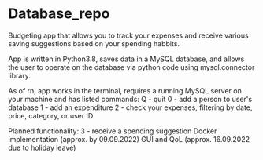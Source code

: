 # Database_repo

Budgeting app that allows you to track your expenses and receive various saving suggestions based on your spending habbits.

App is written in Python3.8, saves data in a MySQL database, and allows the user to operate on the database via python code using mysql.connector library.


As of rn, app works in the terminal, requires a running MySQL server on your machine and has listed commands:
Q - quit
0 - add a person to user's database
1 - add an expenditure
2 - check your expenses, filtering by date, price, category, or user ID

Planned functionality:
3 - receive a spending suggestion 
Docker implementation (approx. by 09.09.2022)
GUI and QoL (approx. 16.09.2022 due to holiday leave)
